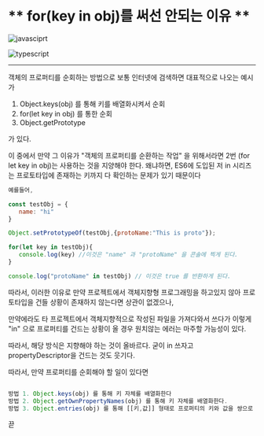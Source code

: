 # ** for(key in obj)를 써선 안되는 이유 **

![javasciprt](https://img.shields.io/badge/javascript-up%20to%20date-yellow)

![typescript](https://img.shields.io/badge/typescript-up%20to%20date-blue)

---

객체의 프로퍼티를 순회하는 방법으로 보통 인터넷에 검색하면 대표적으로 나오는 예시가

1. Object.keys(obj) 를 통해 키를 배열화시켜서 순회
2. for(let key in obj) 를 통한 순회
3. Object.getPrototype

가 있다.

이 중에서 만약 그 이유가 "객체의 프로퍼티를 순환하는 작업" 을 위해서라면 2번 (for let key in obj)는 사용하는 것을 지양해야 한다. 왜냐하면, ES6에 도입된 저 in 시리즈는 프로토타입에 존재하는 키까지 다 확인하는 문제가 있기 때문이다

```js
예를들어,

const testObj = {
   name: "hi"
}

Object.setPrototypeOf(testObj,{protoName:"This is proto"});

for(let key in testObj){
   console.log(key) //이것은 "name" 과 "protoName" 을 콘솔에 찍게 된다.
}

console.log("protoName" in testObj) // 이것은 true 를 반환하게 된다.

```

따라서, 이러한 이유로 만약 프로젝트에서 객체지향형 프로그래밍을 하고있지 않아 프로토타입을 건들 상황이 존재하지 않는다면 상관이 없겠으나,

만약에라도 타 프로젝트에서 객체지향적으로 작성된 파일을 가져다와서 쓰다가 이렇게 "in" 으로 프로퍼티를 건드는 상황이 올 경우 원치않는 에러는 마주할 가능성이 있다.

따라서, 해당 방식은 지향해야 하는 것이 올바르다.
굳이 in 쓰자고 propertyDescriptor을 건드는 것도 웃기다.

따라서, 만약 프로퍼티를 순회해야 할 일이 있다면

```js

방법 1. Object.keys(obj) 를 통해 키 자체를 배열화한다
방법 2. Object.getOwnPropertyNames(obj) 를 통해 키 자체를 배열화한다.
방법 3. Object.entries(obj) 를 통해 [[키,값]] 형태로 프로퍼티의 키와 값을 쌍으로 배열로 묶은 배열을 만들어 이용한다.
```

끋
